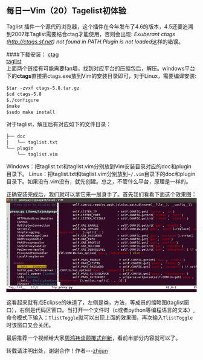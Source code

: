 每日一Vim（20）Tagelist初体验
---------------------------

Taglist 插件一个源代码浏览器，这个插件在今年发布了4.6的版本，4.5还要追溯到2007年Taglist需要结合ctag才能使用，否则会出现: *Exuberant ctags (http://ctags.sf.net) not found in PATH.Plugin is not loaded*这样的错误。

####下载安装：
[ctag](http://sourceforge.net/projects/ctags/?source=dlp)  
[taglist](http://sourceforge.net/projects/vim-taglist/?source=dlp)  
上面两个链接有可能需要fan墙，找到对应平台的压缩包后，解压。windows平台下的**ctags**直接把ctags.exe放到Vim的安装目录即可，对于Linux，需要编译安装:  

    $tar -zvxf ctags-5.8.tar.gz
    $cd ctags-5.8
    $./configure
    $make
    $sudo make install

对于taglist，解压后有对应如下的文件目录：  
    
    ├── doc
    │   └── taglist.txt
    └── plugin
        └── taglist.vim

Windows：把taglist.txt和taglist.vim分别放到Vim安装目录对应的doc和plugin目录下。
Linux：把taglist.txt和taglist.vim分别放到`~/.vim`目录下的doc和plugin目录下。如果没有.vim没有，就先创建。总之，不管什么平台，原理是一样的。

正确安装完成后，我们就可以拿它来一展身手了。首先我们看看下面这个效果图：
![tlit](../resource/tlist.png)  

这看起来就有点Eclipse的味道了，左侧是类，方法，等成员的缩略图(taglist窗口），右侧是代码区窗口。当打开一个文件时（c或者python等编程语言的文本）,命令模式下输入：`TlistToggle`就可以出现上面的效果图，再次输入`TlistToggle`时该窗口又会关闭。

最后推荐一个视频给大家[周鸿祎谈颠覆式创新](http://www.wpcourse.com/innovation-of-zhou.html)，看前半部分内容就可以了。

转载请注明出处，谢谢合作！作者---[zhijun](http://weibo.com/527355345) 
